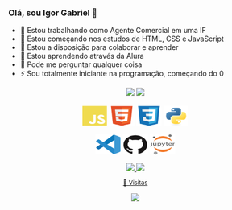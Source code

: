 ### Olá, sou Igor Gabriel 👋

- 🔭 Estou trabalhando como Agente Comercial em uma IF
- 🌱 Estou começando nos estudos de HTML, CSS e JavaScript
- 👯 Estou a disposição para colaborar e aprender
- 🤔 Estou aprendendo através da Alura
- 💬 Pode me perguntar qualquer coisa
- ⚡ Sou totalmente iniciante na programação, começando do 0

<div align=center> 
  <a href="https://instagram.com/gabriel__ig" target="_blank"><img src="https://img.shields.io/badge/-Instagram-%23E4405F?style=for-the-badge&logo=instagram&logoColor=white" target="_blank"></a>
  <a href="https://www.linkedin.com/in/igjn/" target="_blank"><img src="https://img.shields.io/badge/-LinkedIn-%230077B5?style=for-the-badge&logo=linkedin&logoColor=white" target="_blank"></a> 
</div>
 
<div align=center style="display: inline_block"><br>
  <img align="center" alt="Logo-Js" height="40" width="50" src="https://raw.githubusercontent.com/devicons/devicon/master/icons/javascript/javascript-plain.svg">
  <img align="center" alt="Logo-HTML" height="40" width="50" src="https://raw.githubusercontent.com/devicons/devicon/master/icons/html5/html5-original.svg">
  <img align="center" alt="Logo-CSS" height="40" width="50" src="https://raw.githubusercontent.com/devicons/devicon/master/icons/css3/css3-original.svg">
  <img align="center" alt="Logo-Python" height="40" width="50" src="https://raw.githubusercontent.com/devicons/devicon/1119b9f84c0290e0f0b38982099a2bd027a48bf1/icons/python/python-original.svg">
</div>
<div align=center style="display: inline_block"><br>
  <img align="center" alt="Logo-VS Code" height="40" width="50" src="https://raw.githubusercontent.com/devicons/devicon/1119b9f84c0290e0f0b38982099a2bd027a48bf1/icons/vscode/vscode-original.svg"> 
  <img align="center" alt="Logo-Git Hub" height="40" width="50" src="https://raw.githubusercontent.com/devicons/devicon/1119b9f84c0290e0f0b38982099a2bd027a48bf1/icons/github/github-original.svg">  
  <img align="center" alt="Logo-Jupyter Notebook" height="40" width="50" src="https://raw.githubusercontent.com/devicons/devicon/1119b9f84c0290e0f0b38982099a2bd027a48bf1/icons/jupyter/jupyter-original-wordmark.svg">
</div>
<br>
<div align="center">
  <a href="https://github.com/IgorGJN">
  <img height="140em" src="https://github-readme-stats.vercel.app/api?username=IgorGJN&show_icons=true&theme=dark&include_all_commits=true&count_private=true"/>
  <img height="140em" src="https://github-readme-stats.vercel.app/api/top-langs/?username=IgorGJN&layout=compact&langs_count=7&theme=dark"/>
</div>

<div align="center">
<p style="font-size: 12px;">🔎 Visitas<p>
<img alingn="center" src="https://profile-counter.glitch.me/IgorGJN/count.svg"/>
</div>  
